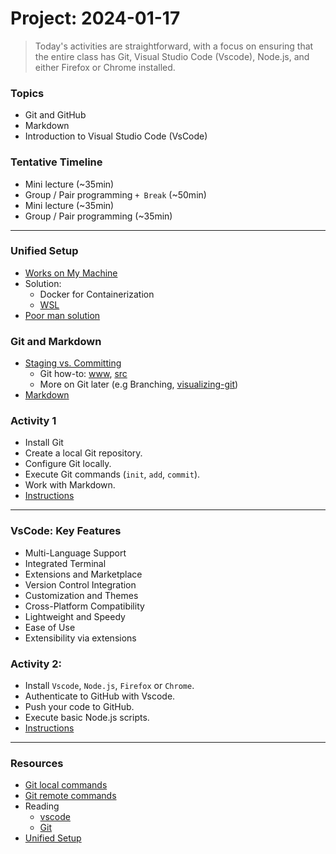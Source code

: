 # Project: 2024-01-17

> Today's activities are straightforward, with a focus on ensuring that the entire class has Git, Visual Studio Code (Vscode), Node.js, and either Firefox or Chrome installed.

### Topics 

- Git and GitHub
- Markdown
- Introduction to Visual Studio Code (VsCode)

### Tentative Timeline

- Mini lecture (~35min)
- Group / Pair programming `+ Break` (~50min)
- Mini lecture (~35min)
- Group / Pair programming (~35min)

---

### Unified Setup
- [Works on My Machine](https://dzone.com/articles/works-on-my-machine)
- Solution:
  - Docker for Containerization
  - [WSL](https://learn.microsoft.com/en-us/windows/wsl/setup/environment)
- [Poor man solution](https://github.com/tx00-web-fi/Activities/tree/week1/0-intro/unified-setup)

### Git and Markdown

- [Staging vs. Committing]
  - Git how-to: [www](https://githowto.com), [src](https://github.com/GitHowTo/githowto-content)
  - More on Git later (e.g Branching, [visualizing-git])
- [Markdown](https://www.markdownguide.org/cheat-sheet/)


### Activity 1

- Install Git
- Create a local Git repository.
- Configure Git locally.
- Execute Git commands (`init`, `add`, `commit`).
- Work with Markdown.
- [Instructions](./activity-git/git-basics-1.md)

---

### VsCode: Key Features

- Multi-Language Support
- Integrated Terminal
- Extensions and Marketplace
- Version Control Integration
- Customization and Themes
- Cross-Platform Compatibility
- Lightweight and Speedy
- Ease of Use
- Extensibility via extensions 

### Activity 2: 

- Install `Vscode`, `Node.js`, `Firefox` or `Chrome`.
- Authenticate to GitHub with Vscode.
- Push your code to GitHub.
- Execute basic Node.js scripts.
- [Instructions](./activity-git/git-basics-2.md)

---

### Resources
- [Git local commands](./activity-git/git-local-cmds.md)
- [Git remote commands](./activity-git/git-remote-cmds.md)
- Reading
  - [vscode]
  - [Git]
- [Unified Setup]





<!-- Links -->
[Unified Setup]:https://github.com/tx00-web-en/Activities/tree/week1/0-intro/unified-setup
[vscode]:../Reading/vscode.md
[Git]:../Reading/git.md
[Staging vs. Committing]:https://practicalgit.com/blog/staging-vs-commit.html
[visualizing-git]:https://git-school.github.io/visualizing-git/